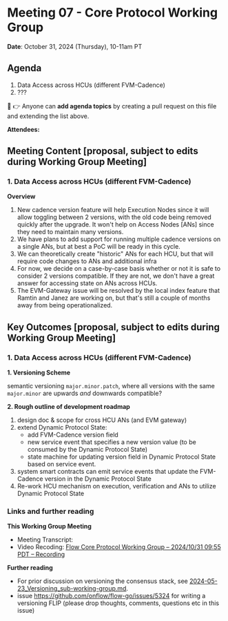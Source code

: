 # Meeting 07 - Core Protocol Working Group

**Date**: October 31, 2024 (Thursday), 10-11am PT

## Agenda
1. Data Access across HCUs (different FVM-Cadence) 
2. ???

:pencil: :point_right: Anyone can **add agenda topics** by creating a pull request on this file and extending the list above.


**Attendees:** 

## Meeting Content [proposal, subject to edits during Working Group Meeting]


### 1. Data Access across HCUs (different FVM-Cadence)

**Overview** 
1. New cadence version feature will help Execution Nodes since it will allow toggling between 2 versions,
   with the old code being removed quickly after the upgrade. It won't help on Access Nodes [ANs] since they need to maintain many versions.
2. We have plans to add support for running multiple cadence versions on a single ANs, but at best a PoC will be ready in this cycle.
3. We can theoretically create "historic" ANs for each HCU, but that will require code changes to ANs and additional infra
4. For now, we decide on a case-by-case basis whether or not it is safe to consider 2 versions compatible.
   If they are not, we don't have a great answer for accessing state on ANs across HCUs.
5. The EVM-Gateway issue will be resolved by the local index feature that Ramtin and Janez are working on, but that's still a couple of months away from being operationalized.


## Key Outcomes [proposal, subject to edits during Working Group Meeting]

### 1. Data Access across HCUs (different FVM-Cadence)

**1. Versioning Scheme**

semantic versioning `major.minor.patch`, where all versions with the same `major.minor` are upwards _and_ downwards compatible? 


**2. Rough outline of development roadmap**

1. design doc & scope for cross HCU ANs (and EVM gateway)
2. extend Dynamic Protocol State:
   - add FVM-Cadence version field
   - new service event that specifies a new version value (to be consumed by the Dynamic Protocol State) 
   - state machine for updating version field in Dynamic Protocol State based on service event.
3. system smart contracts can emit service events that update the FVM-Cadence version in the Dynamic Protocol State
4. Re-work HCU mechanism on execution, verification and ANs to utilize Dynamic Protocol State


### Links and further reading

**This Working Group Meeting**
- Meeting Transcript: [<file name>](./yyyy-mm-dd_transcript.md)
- Video Recoding: [Flow Core Protocol Working Group – 2024/10/31 09:55 PDT – Recording](https://drive.google.com/drive/u/0/folders/1WMECJSa-ySSNvcuPFhFn8d7m8dAXL6b7)

**Further reading**
- For prior discussion on versioning the consensus stack, see [2024-05-23_Versioning_sub-working-group.md](./2024-05-23_Versioning_sub-working-group.md).
- issue https://github.com/onflow/flow-go/issues/5324 for writing a versioning FLIP (please drop thoughts, comments, questions etc in this issue)
